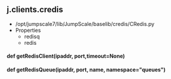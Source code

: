 ## j.clients.credis

- /opt/jumpscale7/lib/JumpScale/baselib/credis/CRedis.py
- Properties
    - redisq
    - redis

    

#### def getRedisClient(ipaddr, port,timeout=None) 

#### def getRedisQueue(ipaddr, port, name, namespace="queues") 

